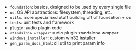 <!--
Copyright 2018-2024 Sam Windell
SPDX-License-Identifier: GPL-3.0-or-later
--->
- `foundation`: basics, designed to be used by every single file
- `os`: OS API abstractions: filesystem, threading, etc.
- `utils`: more specialised stuff building off of foundation + os
- `tests`: unit tests and framework
- `plugin`: audio plugin code
- `standalone_wrapper`: audio plugin standalone wrapper
- `windows_installer`: custom win32 installer
- `gen_param_docs_html`: cli util to print param info
